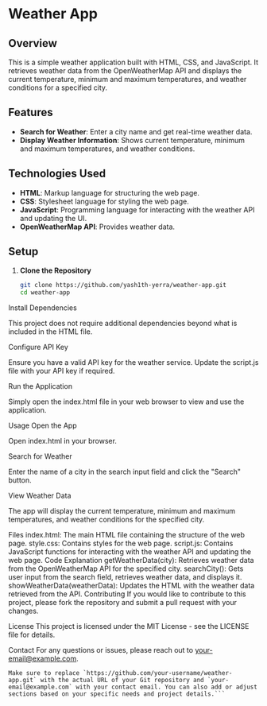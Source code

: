 # Weather App

## Overview

This is a simple weather application built with HTML, CSS, and JavaScript. It retrieves weather data from the OpenWeatherMap API and displays the current temperature, minimum and maximum temperatures, and weather conditions for a specified city.

## Features

- **Search for Weather**: Enter a city name and get real-time weather data.
- **Display Weather Information**: Shows current temperature, minimum and maximum temperatures, and weather conditions.

## Technologies Used

- **HTML**: Markup language for structuring the web page.
- **CSS**: Stylesheet language for styling the web page.
- **JavaScript**: Programming language for interacting with the weather API and updating the UI.
- **OpenWeatherMap API**: Provides weather data.

## Setup

1. **Clone the Repository**

   ```bash
   git clone https://github.com/yash1th-yerra/weather-app.git
   cd weather-app
   ```
Install Dependencies

This project does not require additional dependencies beyond what is included in the HTML file.

Configure API Key

Ensure you have a valid API key for the weather service. Update the script.js file with your API key if required.

Run the Application

Simply open the index.html file in your web browser to view and use the application.

Usage
Open the App

Open index.html in your browser.

Search for Weather

Enter the name of a city in the search input field and click the "Search" button.

View Weather Data

The app will display the current temperature, minimum and maximum temperatures, and weather conditions for the specified city.

Files
index.html: The main HTML file containing the structure of the web page.
style.css: Contains styles for the web page.
script.js: Contains JavaScript functions for interacting with the weather API and updating the web page.
Code Explanation
getWeatherData(city): Retrieves weather data from the OpenWeatherMap API for the specified city.
searchCity(): Gets user input from the search field, retrieves weather data, and displays it.
showWeatherData(weatherData): Updates the HTML with the weather data retrieved from the API.
Contributing
If you would like to contribute to this project, please fork the repository and submit a pull request with your changes.

License
This project is licensed under the MIT License - see the LICENSE file for details.

Contact
For any questions or issues, please reach out to your-email@example.com.

```arduino
Make sure to replace `https://github.com/your-username/weather-app.git` with the actual URL of your Git repository and `your-email@example.com` with your contact email. You can also add or adjust sections based on your specific needs and project details.```





